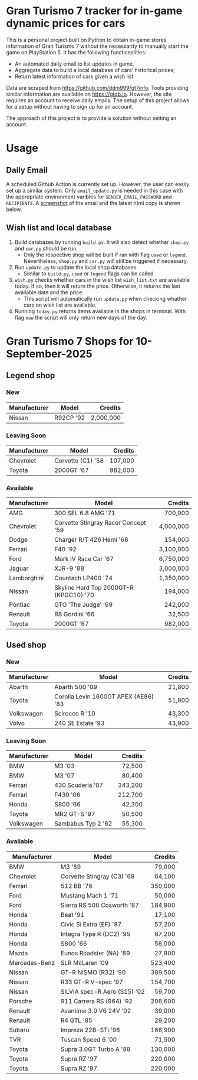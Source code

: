 # Gran Turismo 7 tracker for in-game dynamic prices for cars

This is a personal project built on Python to obtain in-game stores information of Gran Turismo 7 without the necessarity to manually start the game on PlayStation 5. It has the following functionalities:

- An automated daily email to list updates in game.
- Aggregate data to build a local database of cars' historical prices,
- Return latest information of cars given a wish list.

Data are scraped from https://github.com/ddm999/gt7info. Tools providing similar information are available on https://gtdb.io. However, the site requires an account to receive daily emails. The setup of this project allows for a setup without having to sign up for an account.

The approach of this project is to provide a solution without setting an account.

# Usage

## Daily Email

A scheduled Github Action is currently set up. However, the user can easily set up a similar system. Only `email_update.py` is needed in this case with the appropriate environment varibles for `SENDER_EMAIL`, `PASSWORD` and `RECIPIENTS`. A [screenshot](https://raw.githubusercontent.com/marcohoucheng/Gran-Turismo-7-Price-Tracker/main/data/email_screenshot.png) of the email and the latest html copy is shown below.

## Wish list and local database

1. Build databases by running `build.py`. It will also detect whether `shop.py` and `car.py` should be run.
    - Only the respective shop will be built if ran with flag `used` or `legend`. Nevertheless, `shop.py` and `car.py` will still be triggered if necessary.
2. Run `update.py` to update the local shop databases.
    - Similar to `build.py`, `used` or `legend` flags can be called.
3. `wish.py` checks whether cars in the wish list `wish_list.txt` are available today. If so, then it will return the price. Otherwise, it returns the last available date and the price.
    - This script will automatically run `update.py` when checking whather cars on wish list are available.
4. Running `today.py` returns items available in the shops in terminal. With flag `new` the script will only return new days of the day.


# Gran Turismo 7 Shops for 10-September-2025



## Legend shop

### New
 | Manufacturer | Model | Credits |
 | --- | --- | --: |
|Nissan|R92CP '92|2,000,000|

### Leaving Soon
 | Manufacturer | Model | Credits |
 | --- | --- | --: |
|Chevrolet|Corvette (C1) '58|107,000|
|Toyota|2000GT '67|982,000|

### Available
 | Manufacturer | Model | Credits |
 | --- | --- | --: |
|AMG|300 SEL 6.8 AMG '71|700,000|
|Chevrolet|Corvette Stingray Racer Concept '59|4,000,000|
|Dodge|Charger R/T 426 Hemi '68|154,000|
|Ferrari|F40 '92|3,100,000|
|Ford|Mark IV Race Car '67|6,750,000|
|Jaguar|XJR-9 '88|3,000,000|
|Lamborghini|Countach LP400 '74|1,350,000|
|Nissan|Skyline Hard Top 2000GT-R (KPGC10) '70|194,000|
|Pontiac|GTO 'The Judge' '69|242,000|
|Renault|R8 Gordini '66|32,500|
|Toyota|2000GT '67|982,000|


## Used shop

### New
 | Manufacturer | Model | Credits |
 | --- | --- | --: |
|Abarth|Abarth 500 '09|21,800|
|Toyota|Corolla Levin 1600GT APEX (AE86) '83|51,800|
|Volkswagen|Scirocco R '10|43,300|
|Volvo|240 SE Estate '93|43,900|

### Leaving Soon
 | Manufacturer | Model | Credits |
 | --- | --- | --: |
|BMW|M3 '03|72,500|
|BMW|M3 '07|80,400|
|Ferrari|430 Scuderia '07|343,200|
|Ferrari|F430 '06|212,700|
|Honda|S800 '66|42,300|
|Toyota|MR2 GT-S '97|50,500|
|Volkswagen|Sambabus Typ 2 '62|55,300|

### Available
 | Manufacturer | Model | Credits |
 | --- | --- | --: |
|BMW|M3 '89|79,000|
|Chevrolet|Corvette Stingray (C3) '69|64,100|
|Ferrari|512 BB '76|350,000|
|Ford|Mustang Mach 1 '71|50,000|
|Ford|Sierra RS 500 Cosworth '87|184,900|
|Honda|Beat '91|17,100|
|Honda|Civic Si Extra (EF) '87|57,200|
|Honda|Integra Type R (DC2) '95|67,200|
|Honda|S800 '66|58,000|
|Mazda|Eunos Roadster (NA) '89|27,900|
|Mercedes-Benz|SLR McLaren '09|523,400|
|Nissan|GT-R NISMO (R32) '90|389,500|
|Nissan|R33 GT-R V-spec '97|154,700|
|Nissan|SILVIA spec-R Aero (S15) '02|59,700|
|Porsche|911 Carrera RS (964) '92|208,600|
|Renault|Avantime 3.0 V6 24V '02|39,000|
|Renault|R4 GTL '85|29,200|
|Subaru|Impreza 22B-STi '98|166,900|
|TVR|Tuscan Speed 6 '00|71,500|
|Toyota|Supra 3.0GT Turbo A '88|130,000|
|Toyota|Supra RZ '97|220,000|
|Toyota|Supra RZ '97|220,000|
